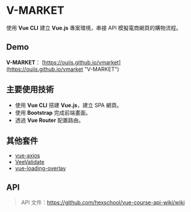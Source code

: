 # V-MARKET

使用 **Vue CLI** 建立 **Vue.js** 專案環境，串接 API 模擬電商網頁的購物流程。

## Demo

**V-MARKET**：
[https://ouiis.github.io/vmarket](https://ouiis.github.io/vmarket "V-MARKET")

## 主要使用技術

* 使用 **Vue CLI** 搭建 **Vue.js**，建立 SPA 網頁。
* 使用 **Bootstrap** 完成前端畫面。
* 透過 **Vue Router** 配置路由。 

## 其他套件

* [vue-axios](https://www.npmjs.com/package/vue-axios "vue-axios")
* [VeeValidate](https://github.com/logaretm/vee-validate "VeeValidate")
* [vue-loading-overlay](https://www.npmjs.com/package/vue-loading-overlay "vue-loading-overlay")

## API

> API 文件：https://github.com/hexschool/vue-course-api-wiki/wiki
